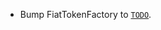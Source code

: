 - Bump FiatTokenFactory to [`TODO`](https://github.com/circlefin/noble-fiattokenfactory/commit/TODO).

